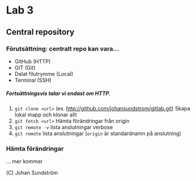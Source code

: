 # Lab 3

## Central repository

### Förutsättning: centralt repo kan vara...
* GitHub (HTTP)
* GIT (Git)
* Delat filutrymme (Local) 
* Terminal (SSH)

##### Fortsättningsvis talar vi endast om HTTP.
1. ```git clone <url>``` (ex. http://github.com/johansundstrom/gitlab.git) Skapa lokal mapp och klonar allt
2. ```git fetch <url>``` Hämta förändringar från origin
3. ```git remote -v``` lista anslutningar verbose
4. ```git remote``` lista anslutningar (```origin``` är standardnamn på anslutning)
### Hämta förändringar 
... mer kommer

(C) Johan Sundström
